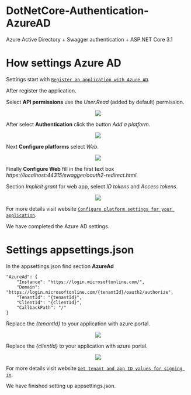 # DotNetCore-Authentication-AzureAD

Azure Active Directory + Swagger authentication + ASP.NET Core 3.1

# How settings Azure AD

Settings start with <a href="https://docs.microsoft.com/en-us/azure/active-directory/develop/howto-create-service-principal-portal#register-an-application-with-azure-ad-and-create-a-service-principal" target="_blank">`Register an application with Azure AD`</a>.

After register the application. 

Select **API permissions** use the *User.Read* (added by default) permission.

<p align="center">
  <img src="https://drive.google.com/uc?export=view&id=12VOYMMo8XFSO1nXzCWJd0CCpYb4vlJWm"/>
</p>

After select **Authentication** click the button *Add a platform*.

<p align="center">
  <img src="https://drive.google.com/uc?export=view&id=1CguP-JhR2QVVLXB34IVYz9YP0NQYARkL"/>
</p>

Next **Configure platforms** select *Web*.

<p align="center">
  <img src="https://drive.google.com/uc?export=view&id=1t5Jzh6zW1t50KuQ8GSoIwxnQbUY5I_gf"/>
</p>

Finally **Configure Web** fill in the first text box *https://localhost:44315/swagger/oauth2-redirect.html*. 

Section *Implicit grant* for web app, select *ID tokens* and *Access tokens*.

<p align="center">
  <img src="https://drive.google.com/uc?export=view&id=1r2hSHrY4Lg7ICepxQKGtUsfCO3a-egJ8"/>
</p>

For more details visit website <a href="https://docs.microsoft.com/en-us/azure/active-directory/develop/quickstart-configure-app-access-web-apis#configure-platform-settings-for-your-application" target="_blank">`Configure platform settings for your application`</a>.

We have completed the Azure AD settings.

# Settings appsettings.json

In the appsettings.json find section **AzureAd**

```
"AzureAd": {
    "Instance": "https://login.microsoftonline.com/",
    "Domain": "https://login.microsoftonline.com/{tenantId}/oauth2/authorize",
    "TenantId": "{tenantId}",
    "ClientId": "{clientId}",
    "CallbackPath": "/"
}
```
Replace the *{tenantId}* to your application with azure portal.

<p align="center">
  <img src="https://drive.google.com/uc?export=view&id=1_nw5IsS1rMpElO4kPx9cp8RgSYiaSHle"/>
</p>

Replace the *{clientId}* to your application with azure portal.

<p align="center">
  <img src="https://drive.google.com/uc?export=view&id=1yRqilNG7j8zyZ_1GApUdfwlYFtKJs08S"/>
</p>

For more details visit website <a href="https://docs.microsoft.com/en-us/azure/active-directory/develop/howto-create-service-principal-portal#get-tenant-and-app-id-values-for-signing-in" target="_blank">`Get tenant and app ID values for signing in`</a>.

We have finished setting up appsettings.json.
